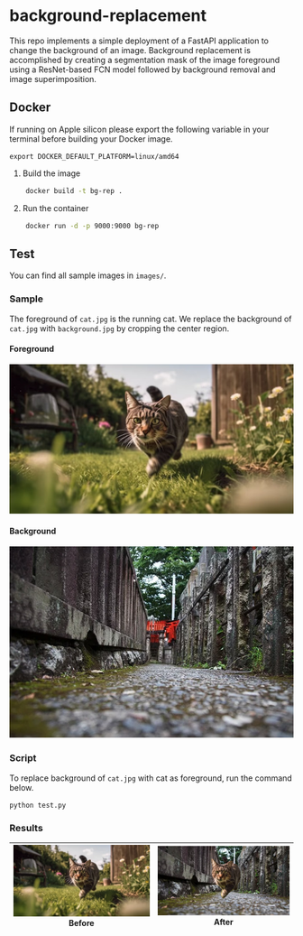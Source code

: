 # background-replacement

This repo implements a simple deployment of a FastAPI application to change the background of an image. Background replacement is accomplished by creating a segmentation mask of the image foreground using a ResNet-based FCN model followed by background removal and image superimposition.

## Docker

If running on Apple silicon please export the following variable in your terminal before building your Docker image.

    export DOCKER_DEFAULT_PLATFORM=linux/amd64


1. Build the image
```bash
    docker build -t bg-rep .
```

2. Run the container
```bash
    docker run -d -p 9000:9000 bg-rep
```



## Test

You can find all sample images in `images/`. 

### Sample

The foreground of `cat.jpg` is the running cat. We replace the background of `cat.jpg` with `background.jpg` by cropping the center region.

#### Foreground

<img src="images/cat.jpg">

#### Background

<img src="images/background.jpg">


### Script

To replace background of `cat.jpg` with cat as foreground, run the command below.

```
python test.py
```

### Results

|![](images/cat.jpg)<br>Before|![](images/cat_background.png)<br>After|
|:-:|:-:|

